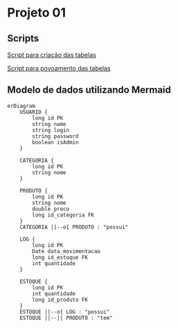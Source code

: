 
# Projeto 01

## Scripts
[Script para criação das tabelas](./create_script.sql)

[Script para povoamento das tabelas](./insert_script.sql)

## Modelo de dados utilizando Mermaid

```mermaid
erDiagram
    USUARIO {
        long id PK
        string name
        string login
        string password
        boolean isAdmin
    }

    CATEGORIA {
        long id PK
        string nome
    }

    PRODUTO {
        long id PK
        string nome
        double preco
        long id_categoria FK
    }
    CATEGORIA ||--o{ PRODUTO : "possui"

    LOG {
        long id PK
        Date data_movimentacao
        long id_estoque FK 
        int quantidade
    }

    ESTOQUE {
        long id PK
        int quantidade
        long id_produto FK
    }
    ESTOQUE ||--o{ LOG : "possui"
    ESTOQUE ||--|| PRODUTO : "tem"

```

